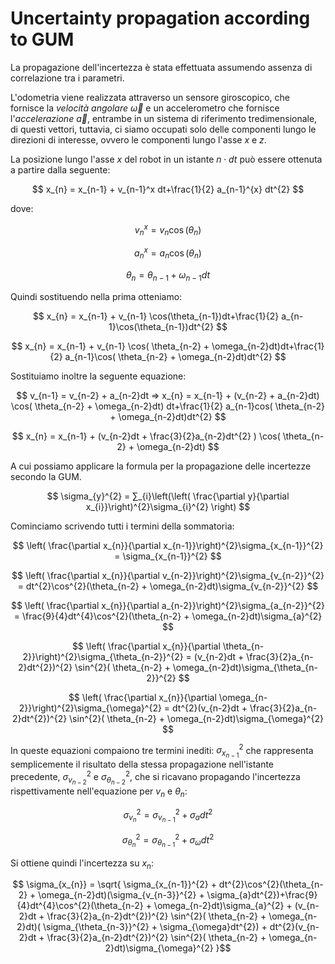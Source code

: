 # Uncertainty propagation according to GUM

La propagazione dell'incertezza è stata effettuata assumendo assenza di correlazione tra i parametri.

L'odometria viene realizzata attraverso un sensore giroscopico, che fornisce la *velocità angolare* $\overrightarrow{ω}$ e un accelerometro che fornisce l'*accelerazione* $\overrightarrow{a}$, entrambe in un sistema di riferimento tredimensionale, di questi vettori, tuttavia, ci siamo occupati solo delle componenti lungo le direzioni di interesse, ovvero le componenti lungo l'asse $x$ e $z$.

La posizione lungo l'asse $x$ del robot in un istante $n\cdot dt$ può essere ottenuta a partire dalla seguente:

$$ x_{n} = x_{n-1} + v_{n-1}^x dt+\frac{1}{2} a_{n-1}^{x} dt^{2} $$

dove:

$$ v_{n}^{x} = v_{n} \cos(\theta_{n}) $$

$$ a_{n}^{x} = a_{n} \cos(\theta_{n}) $$

$$ \theta_{n} = \theta_{n-1} + \omega_{n-1}dt$$

Quindi sostituendo nella prima otteniamo:

$$ x_{n} = x_{n-1} + v_{n-1} \cos(\theta_{n-1})dt+\frac{1}{2} a_{n-1}\cos(\theta_{n-1})dt^{2} $$

$$ x_{n} = x_{n-1} + v_{n-1} \cos( \theta_{n-2} + \omega_{n-2}dt)dt+\frac{1}{2} a_{n-1}\cos( \theta_{n-2} + \omega_{n-2}dt)dt^{2} $$

Sostituiamo inoltre la seguente equazione:

$$ v_{n-1} = v_{n-2} + a_{n-2}dt ⇒ x_{n} = x_{n-1} +  (v_{n-2} + a_{n-2}dt) \cos( \theta_{n-2} + \omega_{n-2}dt) dt+\frac{1}{2} a_{n-1}cos( \theta_{n-2} + \omega_{n-2}dt)dt^{2} $$

$$  x_{n} = x_{n-1} +  (v_{n-2}dt + \frac{3}{2}a_{n-2}dt^{2} ) \cos( \theta_{n-2} + \omega_{n-2}dt)  $$

A cui possiamo applicare la formula per la propagazione delle incertezze secondo la GUM.

$$ \sigma_{y}^{2} = ∑_{i}\left(\left( \frac{\partial y}{\partial x_{i}}\right)^{2}\sigma_{i}^{2} \right) $$

Cominciamo scrivendo tutti i termini della sommatoria:

$$ \left( \frac{\partial x_{n}}{\partial x_{n-1}}\right)^{2}\sigma_{x_{n-1}}^{2} = \sigma_{x_{n-1}}^{2} $$

$$ \left( \frac{\partial x_{n}}{\partial v_{n-2}}\right)^{2}\sigma_{v_{n-2}}^{2} = dt^{2}\cos^{2}(\theta_{n-2} + \omega_{n-2}dt)\sigma_{v_{n-2}}^{2} $$

$$ \left( \frac{\partial x_{n}}{\partial a_{n-2}}\right)^{2}\sigma_{a_{n-2}}^{2} = \frac{9}{4}dt^{4}\cos^{2}(\theta_{n-2} + \omega_{n-2}dt)\sigma_{a}^{2} $$

$$ \left( \frac{\partial x_{n}}{\partial \theta_{n-2}}\right)^{2}\sigma_{\theta_{n-2}}^{2} = (v_{n-2}dt + \frac{3}{2}a_{n-2}dt^{2})^{2} \sin^{2}( \theta_{n-2} + \omega_{n-2}dt)\sigma_{\theta_{n-2}}^{2} $$

$$ \left( \frac{\partial x_{n}}{\partial \omega_{n-2}}\right)^{2}\sigma_{\omega}^{2} = dt^{2}(v_{n-2}dt + \frac{3}{2}a_{n-2}dt^{2})^{2} \sin^{2}( \theta_{n-2} + \omega_{n-2}dt)\sigma_{\omega}^{2} $$

In queste equazioni compaiono tre termini inediti: $\sigma_{x_{n-1}}^{2}$ che rappresenta semplicemente il risultato della stessa propagazione nell'istante precedente, $\sigma_{v_{n-2}}^{2}$ e $\sigma_{\theta_{n-2}}^{2}$, che si ricavano propagando l'incertezza rispettivamente nell'equazione per $v_{n}$ e $\theta_{n}$:

$$\sigma_{v_{n}}^{2} = \sigma_{v_{n-1}}^{2} + \sigma_{a}dt^{2}$$

$$\sigma_{\theta_{n}}^{2} = \sigma_{\theta_{n-1}}^{2} + \sigma_{\omega}dt^{2}$$

Si ottiene quindi l'incertezza su $x_{n}$:

$$ \sigma_{x_{n}} = \sqrt{ \sigma_{x_{n-1}}^{2} + dt^{2}\cos^{2}(\theta_{n-2} + \omega_{n-2}dt)(\sigma_{v_{n-3}}^{2} + \sigma_{a}dt^{2})+\frac{9}{4}dt^{4}\cos^{2}(\theta_{n-2} + \omega_{n-2}dt)\sigma_{a}^{2} + (v_{n-2}dt + \frac{3}{2}a_{n-2}dt^{2})^{2} \sin^{2}( \theta_{n-2} + \omega_{n-2}dt)( \sigma_{\theta_{n-3}}^{2} + \sigma_{\omega}dt^{2}) + dt^{2}(v_{n-2}dt + \frac{3}{2}a_{n-2}dt^{2})^{2} \sin^{2}( \theta_{n-2} + \omega_{n-2}dt)\sigma_{\omega}^{2} }$$
